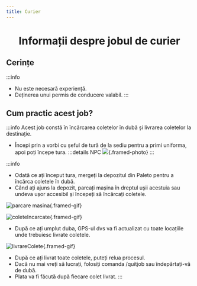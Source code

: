 ```yaml
---
title: Curier
---
```


<script setup> 
    import Videos from '../.vitepress/components//Videos.vue'
</script>

# <center> <span class="title-font"> Informații despre jobul de curier </span> </center>

## <span class="header-font"> Cerințe </span>
:::info
- Nu este necesară experiență.
- Deținerea unui permis de conducere valabil.
:::

## <span class="header-font"> Cum practic acest job? </span>
:::info
Acest job constă în încărcarea coletelor în dubă și livrarea coletelor la destinație.

- Începi prin a vorbi cu șeful de tură de la sediu pentru a primi uniforma, apoi poți începe tura.
:::details NPC
![](https://i.imgur.com/Y70TgIY.png){.framed-photo}
:::

:::info
- Odată ce ați început tura, mergeți la depozitul din Paleto pentru a încărca coletele în dubă.
- Când ați ajuns la depozit, parcați mașina în dreptul ușii acestuia sau undeva ușor accesibil și începeți să încărcați coletele.

![parcare masina](https://i.imgur.com/ATM3hV0.gif){.framed-gif}

![coleteIncarcate](https://i.imgur.com/LiSTo1H.gif){.framed-gif}

- După ce ați umplut duba, GPS-ul dvs va fi actualizat cu toate locațiile unde trebuiesc livrate coletele.

![livrareColete](https://i.imgur.com/aHJeaJR.gif){.framed-gif}

- După ce ați livrat toate coletele, puteți relua procesul.
- Dacă nu mai vreți să lucrați, folosiți comanda /quitjob sau îndepărtați-vă de dubă.
- Plata va fi făcută după fiecare colet livrat.
:::

